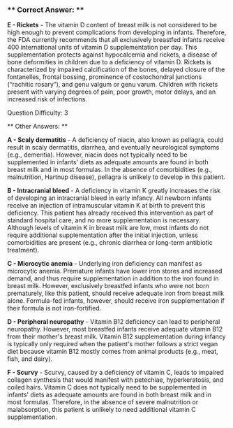 ### ** Correct Answer: **

**E - Rickets** - The vitamin D content of breast milk is not considered to be high enough to prevent complications from developing in infants. Therefore, the FDA currently recommends that all exclusively breastfed infants receive 400 international units of vitamin D supplementation per day. This supplementation protects against hypocalcemia and rickets, a disease of bone deformities in children due to a deficiency of vitamin D. Rickets is characterized by impaired calcification of the bones, delayed closure of the fontanelles, frontal bossing, prominence of costochondral junctions (“rachitic rosary”), and genu valgum or genu varum. Children with rickets present with varying degrees of pain, poor growth, motor delays, and an increased risk of infections.

Question Difficulty: 3

** Other Answers: **

**A - Scaly dermatitis** - A deficiency of niacin, also known as pellagra, could result in scaly dermatitis, diarrhea, and eventually neurological symptoms (e.g., dementia). However, niacin does not typically need to be supplemented in infants' diets as adequate amounts are found in both breast milk and in most formulas. In the absence of comorbidities (e.g., malnutrition, Hartnup disease), pellagra is unlikely to develop in this patient.

**B - Intracranial bleed** - A deficiency in vitamin K greatly increases the risk of developing an intracranial bleed in early infancy. All newborn infants receive an injection of intramuscular vitamin K at birth to prevent this deficiency. This patient has already received this intervention as part of standard hospital care, and no more supplementation is necessary. Although levels of vitamin K in breast milk are low, most infants do not require additional supplementation after the initial injection, unless comorbidities are present (e.g., chronic diarrhea or long-term antibiotic treatment).

**C - Microcytic anemia** - Underlying iron deficiency can manifest as microcytic anemia. Premature infants have lower iron stores and increased demand, and thus require supplementation in addition to the iron found in breast milk. However, exclusively breastfed infants who were not born prematurely, like this patient, should receive adequate iron from breast milk alone. Formula-fed infants, however, should receive iron supplementation if their formula is not iron-fortified.

**D - Peripheral neuropathy** - Vitamin B12 deficiency can lead to peripheral neuropathy. However, most breastfed infants receive adequate vitamin B12 from their mother's breast milk. Vitamin B12 supplementation during infancy is typically only required when the patient's mother follows a strict vegan diet because vitamin B12 mostly comes from animal products (e.g., meat, fish, and dairy).

**F - Scurvy** - Scurvy, caused by a deficiency of vitamin C, leads to impaired collagen synthesis that would manifest with petechiae, hyperkeratosis, and coiled hairs. Vitamin C does not typically need to be supplemented in infants' diets as adequate amounts are found in both breast milk and in most formulas. Therefore, in the absence of severe malnutrition or malabsorption, this patient is unlikely to need additional vitamin C supplementation.

